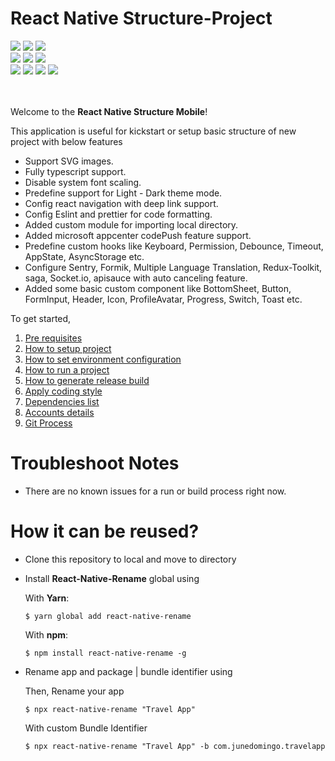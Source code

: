 # React Native Structure-Project

<img src="https://badgen.net/badge/App Name/React Native Structure
/blue"> <img src="https://badgen.net/badge/Bundle | Package/com.reactnativeboilerplate
/blue?icon=apple"> <img src="https://badgen.net/badge/Platforms/Android | IOS /blue?icon=googleplay">
<br/>
<img src="https://badgen.net/badge/License/MIT License/red"> <img src="https://badgen.net/badge/Framework/React Native/red?icon=atom"> <img src="https://badgen.net/badge/Code Style/Standard/red">
<br/>
<img src="https://badgen.net/badge/Npm/v8.8.0/green?icon=npm"> <img src="https://badgen.net/badge/React/v17.0.2/green?icon=atom"> <img src="https://badgen.net/badge/React Native/v0.68.2/green?icon=atom"> <img src="https://badgen.net/badge/codebeat/A?icon=codebeat&color=green" />
<br/><br/><br/>

Welcome to the **React Native Structure
Mobile**!

This application is useful for kickstart or setup basic structure of new project with below features

- Support SVG images.
- Fully typescript support.
- Disable system font scaling.
- Predefine support for Light - Dark theme mode.
- Config react navigation with deep link support.
- Config Eslint and prettier for code formatting.
- Added custom module for importing local directory.
- Added microsoft appcenter codePush feature support.
- Predefine custom hooks like Keyboard, Permission, Debounce, Timeout, AppState, AsyncStorage etc.
- Configure Sentry, Formik, Multiple Language Translation, Redux-Toolkit, saga, Socket.io, apisauce with auto canceling feature.
- Added some basic custom component like BottomSheet, Button, FormInput, Header, Icon, ProfileAvatar, Progress, Switch, Toast etc.

To get started,

1. [Pre requisites](./wiki/0.-Pre-Requisites.md)
1. [How to setup project](./wiki/1.-Project-Setup.md)
1. [How to set environment configuration](./wiki/2.-Environment-Setup.md)
1. [How to run a project](./wiki/3.-Run-Project.md)
1. [How to generate release build](./wiki/4.-Release-Build.md)
1. [Apply coding style](./wiki/5.-Coding-Style.md)
1. [Dependencies list](./wiki/6.-Package.md)
1. [Accounts details](./wiki/7.-Accounts.md)
1. [Git Process](./wiki/8.-Git-Process.md)

# Troubleshoot Notes

- There are no known issues for a run or build process right now.

# How it can be reused?

- Clone this repository to local and move to directory
- Install **React-Native-Rename** global using

  With **Yarn**:

  ```
  $ yarn global add react-native-rename
  ```

  With **npm**:

  ```
  $ npm install react-native-rename -g
  ```

- Rename app and package | bundle identifier using

  Then, Rename your app

  ```
  $ npx react-native-rename "Travel App"
  ```

  With custom Bundle Identifier

  ```
  $ npx react-native-rename "Travel App" -b com.junedomingo.travelapp
  ```
